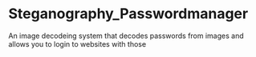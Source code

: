 # Steganography_Passwordmanager
An image decodeing system that decodes passwords from images and allows you to login to websites with those
